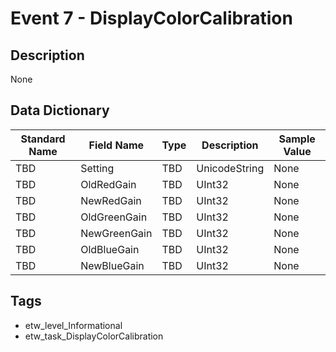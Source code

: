 # Event 7 - DisplayColorCalibration

## Description
None

## Data Dictionary
|Standard Name|Field Name|Type|Description|Sample Value|
|---|---|---|---|---|
|TBD|Setting|TBD|UnicodeString|None|None|
|TBD|OldRedGain|TBD|UInt32|None|None|
|TBD|NewRedGain|TBD|UInt32|None|None|
|TBD|OldGreenGain|TBD|UInt32|None|None|
|TBD|NewGreenGain|TBD|UInt32|None|None|
|TBD|OldBlueGain|TBD|UInt32|None|None|
|TBD|NewBlueGain|TBD|UInt32|None|None|

## Tags
* etw_level_Informational
* etw_task_DisplayColorCalibration